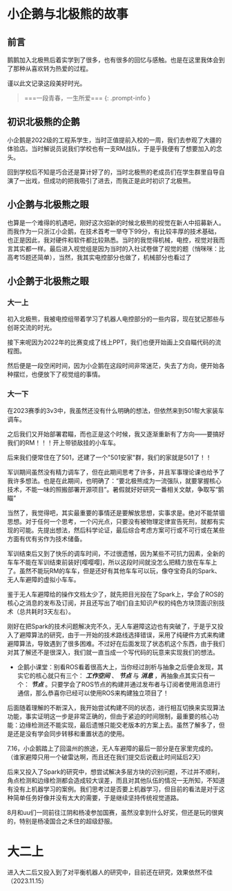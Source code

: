
# 小企鹅与北极熊的故事

## 前言
鹅鹅加入北极熊后着实学到了很多，也有很多的回忆与感触。也是在这里我体会到了那种从喜欢转为热爱的过程。

谨以此文记录这段美好时光。

> ===一段青春，一生所爱===
{: .prompt-info }

<!-- - 北极熊之眼(视觉)
- 北极熊之脑(电控)
- 北极熊之躯(机械) -->

## 初识北极熊的企鹅
小企鹅是2022级的工程系学生，当时正值提前入校的一周，我们去参观了大疆的体验店。当时解说员说我们学校也有一支RM战队，于是乎我便有了想要加入的念头。

回到学校后不知是巧合还是算计好了的，当时北极熊的老成员们在学生群里自导自演了一出戏，但成功的把我吸引了进去，而我正是此时初识了北极熊。

## 小企鹅与北极熊之眼
也算是一个难得的机遇吧，刚好这次招新的时候北极熊的视觉在新人中招募新人。而我作为一只浙江小企鹅，在技术首考一举夺下99分，有比较丰厚的技术基础，也正是因此，我对硬件和软件都比较熟悉。当时的我觉得机械，电控，视觉对我而言其实都一样。最后进入视觉组是因为当时的入社试卷做了视觉的题（悄咪咪：比高考15题还简单），当然，我其实电控部分也做了，机械部分也看过了

## 小企鹅于北极熊之眼
### 大一上
初入北极熊，我被电控组带着学习了机器人电控部分的一些内容，现在犹记那些与创哥交流的时光。

接下来呢因为2022年的比赛变成了线上PPT，我们也便开始画上交自瞄代码的流程图。

然后便是一段空闲时间，因为小企鹅在这段时间非常迷茫，失去了方向，便开始各种摆烂，也便放下了视觉组的事情。

### 大一下
在2023赛季的3v3中，我虽然还没有什么明确的想法，但依然来到501帮大家装车调车。

之后我们又开始部署君瞄，而也正是这个时候，我又逐渐重新有了方向——要搞好我们的RM！！！开上带锁敌挂的小车车。

后来我们便常住在了501，还建了一个"501安家"群，我们的家就是501了！！

军训期间虽然没有精力调车了，但在此期间思考了许多，并且军事理论课也给予了我许多想法。也是在此期间，也明确了：“要北极熊成为一流强队，就要掌握核心技术，不能一味的照搬部署开源项目”。暑假就好好研究一番相关文献，争取写“鹅瞄”

当然了，我觉得吧，其实最重要的事情还是要解放思想，实事求是。绝对不能禁锢思想。对于任何一个思考，一个闪光点，只要没有被物理定律宣告死刑，就都有实现的可能。先提出想法，然后科学论证，最后综合考虑方案可行或不可行或在某些方面有优有劣作为技术储备。

军训结束后又到了快乐的调车时间，不过很遗憾，因为某些不可抗力因素，全新的车车不能在军训结束前装好[嘤嘤嘤]，所以这段时间就没怎么把精力放在车车上了。虽然不能玩RM的车车，但是还好有其他车车可以玩，像夺宝奇兵的Spark、无人车避障的虚拟小车车。

鉴于无人车避障给的操作文档太少了，就先把目光投在了Spark上，学会了ROS的核心之消息的发布及订阅，并且还写出了咱们自主知识产权的纯色方块顶面识别技术（总共耗时3天左右）。

刚好在把Spark的技术问题解决完不久，无人车避障这边也有突破了，于是乎又投入了避障算法的研究，由于一开始的技术路线选择错误，采用了纯硬件方式来构建避障算法，导致遇到了很多困难。不过好在后面发现了状态机这个东西，由于我们对其了解还不是很深入，我们就一直当成一个写代码的玩意来实现我们的想法。

- 企鹅小课堂：别看ROS看着很高大上，当你经过剖析与抽象之后便会发现，其实它的核心就只有三个： ***工作空间*** 、 ***节点*** 与 ***消息*** ，再抽象点其实只有一个： ***节点*** 。只要学会了ROS节点的构建并通过发布者与订阅者使用消息进行通信，那么恭喜你已经可以使用ROS来构建独立项目了！

后面随着理解的不断深入，我开始尝试构建不同的状态，进行相互切换来实现算法功能，事实证明这一步是非常正确的，但由于紧迫的时间限制，最重要的核心功能：边缘检测还不能实现，最后遗憾只能交老版本的方案上去。虽然了解多了，但是还是没有学会同步转移和重置状态的使用。

7.16，小企鹅踏上了回温州的旅途，无人车避障的最后一部分是在家里完成的。（谁家避障只用一个破雷达啊，而且还在我们提交后说截止时间延后2天）

后来又投入了Spark的研究中，想尝试解决多层方块的识别问题，不过并不顺利，角点检测和边缘检测都会造成较大误差，而且对其他队伍的情况一无所知，不知道有没有上机器学习的案例。我们思考过是否要上机器学习，但目前的看法是对于这种简单任务好像并没有太大的需要，于是继续坚持传统视觉道路。

8月和uu们一同前往江阴和杨凌参加国赛，虽然没拿到什么好奖，但还是玩的很爽的，特别是杨凌国合之禾住的超级舒服。

# 大二上

进入大二后又投入到了对平衡机器人的研究中，目前还在研究，效果依然不佳（2023.11.15）




